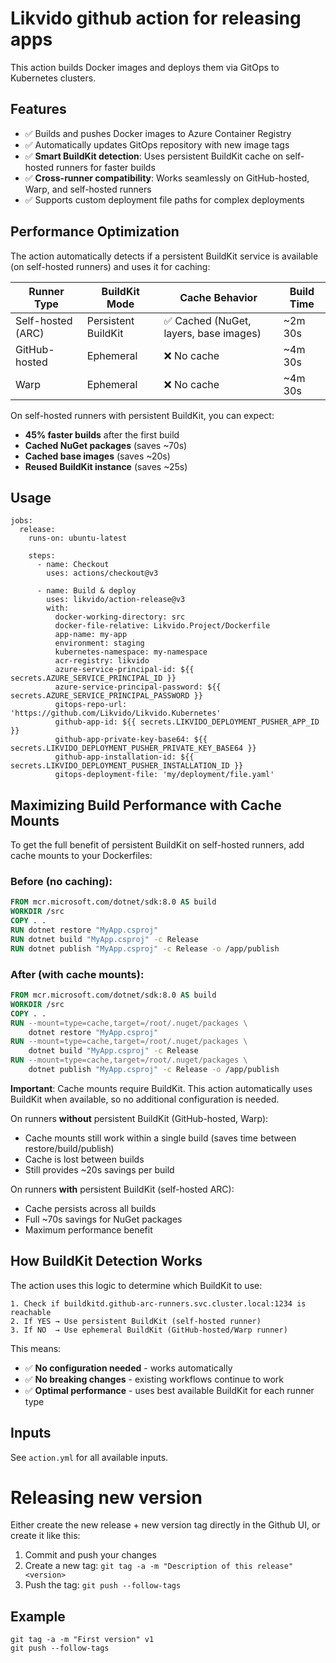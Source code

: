 # Likvido github action for releasing apps

This action builds Docker images and deploys them via GitOps to Kubernetes clusters.

## Features

- ✅ Builds and pushes Docker images to Azure Container Registry
- ✅ Automatically updates GitOps repository with new image tags
- ✅ **Smart BuildKit detection**: Uses persistent BuildKit cache on self-hosted runners for faster builds
- ✅ **Cross-runner compatibility**: Works seamlessly on GitHub-hosted, Warp, and self-hosted runners
- ✅ Supports custom deployment file paths for complex deployments

## Performance Optimization

The action automatically detects if a persistent BuildKit service is available (on self-hosted runners) and uses it for caching:

| Runner Type | BuildKit Mode | Cache Behavior | Build Time |
|-------------|---------------|----------------|------------|
| Self-hosted (ARC) | Persistent BuildKit | ✅ Cached (NuGet, layers, base images) | ~2m 30s |
| GitHub-hosted | Ephemeral | ❌ No cache | ~4m 30s |
| Warp | Ephemeral | ❌ No cache | ~4m 30s |

On self-hosted runners with persistent BuildKit, you can expect:
- **45% faster builds** after the first build
- **Cached NuGet packages** (saves ~70s)
- **Cached base images** (saves ~20s)
- **Reused BuildKit instance** (saves ~25s)

## Usage

```
jobs:
  release:
    runs-on: ubuntu-latest

    steps:
      - name: Checkout
        uses: actions/checkout@v3

      - name: Build & deploy
        uses: likvido/action-release@v3
        with:
          docker-working-directory: src
          docker-file-relative: Likvido.Project/Dockerfile
          app-name: my-app
          environment: staging
          kubernetes-namespace: my-namespace
          acr-registry: likvido
          azure-service-principal-id: ${{ secrets.AZURE_SERVICE_PRINCIPAL_ID }}
          azure-service-principal-password: ${{ secrets.AZURE_SERVICE_PRINCIPAL_PASSWORD }}
          gitops-repo-url: 'https://github.com/Likvido/Likvido.Kubernetes'
          github-app-id: ${{ secrets.LIKVIDO_DEPLOYMENT_PUSHER_APP_ID }}
          github-app-private-key-base64: ${{ secrets.LIKVIDO_DEPLOYMENT_PUSHER_PRIVATE_KEY_BASE64 }}
          github-app-installation-id: ${{ secrets.LIKVIDO_DEPLOYMENT_PUSHER_INSTALLATION_ID }}
          gitops-deployment-file: 'my/deployment/file.yaml'
```

## Maximizing Build Performance with Cache Mounts

To get the full benefit of persistent BuildKit on self-hosted runners, add cache mounts to your Dockerfiles:

### Before (no caching):
```dockerfile
FROM mcr.microsoft.com/dotnet/sdk:8.0 AS build
WORKDIR /src
COPY . .
RUN dotnet restore "MyApp.csproj"
RUN dotnet build "MyApp.csproj" -c Release
RUN dotnet publish "MyApp.csproj" -c Release -o /app/publish
```

### After (with cache mounts):
```dockerfile
FROM mcr.microsoft.com/dotnet/sdk:8.0 AS build
WORKDIR /src
COPY . .
RUN --mount=type=cache,target=/root/.nuget/packages \
    dotnet restore "MyApp.csproj"
RUN --mount=type=cache,target=/root/.nuget/packages \
    dotnet build "MyApp.csproj" -c Release
RUN --mount=type=cache,target=/root/.nuget/packages \
    dotnet publish "MyApp.csproj" -c Release -o /app/publish
```

**Important**: Cache mounts require BuildKit. This action automatically uses BuildKit when available, so no additional configuration is needed.

On runners **without** persistent BuildKit (GitHub-hosted, Warp):
- Cache mounts still work within a single build (saves time between restore/build/publish)
- Cache is lost between builds
- Still provides ~20s savings per build

On runners **with** persistent BuildKit (self-hosted ARC):
- Cache persists across all builds
- Full ~70s savings for NuGet packages
- Maximum performance benefit

## How BuildKit Detection Works

The action uses this logic to determine which BuildKit to use:

```
1. Check if buildkitd.github-arc-runners.svc.cluster.local:1234 is reachable
2. If YES → Use persistent BuildKit (self-hosted runner)
3. If NO  → Use ephemeral BuildKit (GitHub-hosted/Warp runner)
```

This means:
- ✅ **No configuration needed** - works automatically
- ✅ **No breaking changes** - existing workflows continue to work
- ✅ **Optimal performance** - uses best available BuildKit for each runner type

## Inputs

See `action.yml` for all available inputs.

# Releasing new version

Either create the new release + new version tag directly in the Github UI, or create it like this:

1. Commit and push your changes
2. Create a new tag: `git tag -a -m "Description of this release" <version>`
3. Push the tag: `git push --follow-tags`

## Example

```
git tag -a -m "First version" v1
git push --follow-tags
```
